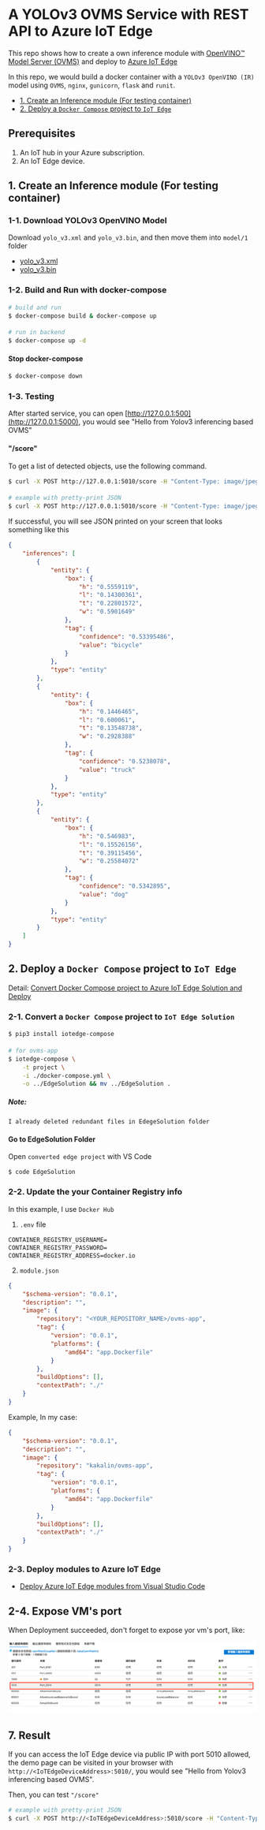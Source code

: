 # A YOLOv3 OVMS Service with REST API to Azure IoT Edge

This repo shows how to create a own inference module with [OpenVINO&trade; Model Server (OVMS)](https://github.com/openvinotoolkit/model_server) and deploy to [Azure IoT Edge](https://docs.microsoft.com/en-us/azure/iot-edge/?view=iotedge-2018-06)

In this repo, we would build a docker container with a `YOLOv3 OpenVINO (IR)` model using `OVMS`, `nginx`, `gunicorn`, `flask` and `runit`.

- [1. Create an Inference module (For testing container)](#1-create-an-inference-module-for-testing-container)
- [2. Deploy a `Docker Compose` project to `IoT Edge`](#2-deploy-a-docker-compose-project-to-iot-edge)

## Prerequisites

1. An IoT hub in your Azure subscription.
2. An IoT Edge device.

## 1. Create an Inference module (For testing container)

### 1-1. Download YOLOv3 OpenVINO Model

Download `yolo_v3.xml` and `yolo_v3.bin`, and then move them into `model/1` folder

- [yolo_v3.xml](https://drive.google.com/file/d/1d6S7e-7XCeuSapGe0QfmJ9ZKxKJgl5S-/view?usp=sharing)
- [yolo_v3.bin](https://drive.google.com/file/d/1hQMYSRs8HygTvkHLl0Fsrb3KNavF1wC-/view?usp=sharing)

### 1-2. Build and Run with docker-compose

```bash
# build and run
$ docker-compose build & docker-compose up

# run in backend
$ docker-compose up -d
```

#### Stop docker-compose

```bash
$ docker-compose down
```

### 1-3. Testing

After started service, you can open [http://127.0.0.1:500](http://127.0.0.1:5000), you would see "Hello from Yolov3 inferencing based OVMS"

#### "/score"

To get a list of detected objects, use the following command.

```bash
$ curl -X POST http://127.0.0.1:5010/score -H "Content-Type: image/jpeg" --data-binary @<full_path_to_image_file_in_jpeg>

# example with pretty-print JSON
$ curl -X POST http://127.0.0.1:5010/score -H "Content-Type: image/jpeg" --data-binary @images/dog.jpg | python -m json.tool
```

If successful, you will see JSON printed on your screen that looks something like this

```json
{
    "inferences": [
        {
            "entity": {
                "box": {
                    "h": "0.5559119",
                    "l": "0.14300361",
                    "t": "0.22801572",
                    "w": "0.5901649"
                },
                "tag": {
                    "confidence": "0.53395486",
                    "value": "bicycle"
                }
            },
            "type": "entity"
        },
        {
            "entity": {
                "box": {
                    "h": "0.1446465",
                    "l": "0.600061",
                    "t": "0.13548738",
                    "w": "0.2928388"
                },
                "tag": {
                    "confidence": "0.5238078",
                    "value": "truck"
                }
            },
            "type": "entity"
        },
        {
            "entity": {
                "box": {
                    "h": "0.546983",
                    "l": "0.15526156",
                    "t": "0.39115456",
                    "w": "0.25584072"
                },
                "tag": {
                    "confidence": "0.5342895",
                    "value": "dog"
                }
            },
            "type": "entity"
        }
    ]
}
```

## 2. Deploy a `Docker Compose` project to `IoT Edge`

Detail: [Convert Docker Compose project to Azure IoT Edge Solution and Deploy](https://github.com/kaka-lin/azure-notes/blob/master/iotedge/04_deploy_docker_compose_project.md)

### 2-1. Convert a `Docker Compose` project to `IoT Edge Solution`

```bash
$ pip3 install iotedge-compose

# for ovms-app
$ iotedge-compose \
    -t project \
    -i ./docker-compose.yml \
    -o ../EdgeSolution && mv ../EdgeSolution .
```

##### Note:

```
I already deleted redundant files in EdegeSolution folder
```

#### Go to EdgeSolution Folder

Open `converted edge project` with VS Code

```
$ code EdgeSolution
```

### 2-2. Update the your Container Registry info

In this example, I use `Docker Hub`

1. `.env` file

```
CONTAINER_REGISTRY_USERNAME=
CONTAINER_REGISTRY_PASSWORD=
CONTAINER_REGISTRY_ADDRESS=docker.io
```

2. `module.json`

```json
{
    "$schema-version": "0.0.1",
    "description": "",
    "image": {
        "repository": "<YOUR_REPOSITORY_NAME>/ovms-app",
        "tag": {
            "version": "0.0.1",
            "platforms": {
                "amd64": "app.Dockerfile"
            }
        },
        "buildOptions": [],
        "contextPath": "./"
    }
}
```

Example, In my case:

```json
{
    "$schema-version": "0.0.1",
    "description": "",
    "image": {
        "repository": "kakalin/ovms-app",
        "tag": {
            "version": "0.0.1",
            "platforms": {
                "amd64": "app.Dockerfile"
            }
        },
        "buildOptions": [],
        "contextPath": "./"
    }
}
```

### 2-3. Deploy modules to Azure IoT Edge

- [Deploy Azure IoT Edge modules from Visual Studio Code](https://github.com/kaka-lin/azure-notes/blob/master/iotedge/01_deploy_modules.md)

## 2-4. Expose VM's port

When Deployment succeeded, don't forget to expose yor vm's port, like:

![](images/expose_vm_port.png)

## 7. Result

If you can access the IoT Edge device via public IP with port 5010 allowed,
the demo page can be visited in your browser with `http://<IoTEdgeDeviceAddress>:5010/`, you would see "Hello from Yolov3 inferencing based OVMS".

Then, you can test `"/score"`

```bash
# example with pretty-print JSON
$ curl -X POST http://<IoTEdgeDeviceAddress>:5010/score -H "Content-Type: image/jpeg" --data-binary @<full_path_to_image_file_in_jpeg> | python -m json.tool
```
